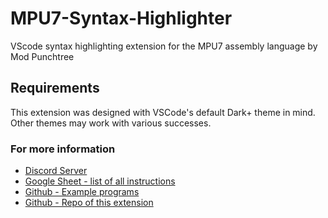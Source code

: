 # MPU7-Syntax-Highlighter
VScode syntax highlighting extension for the MPU7 assembly language by Mod Punchtree

## Requirements
This extension was designed with VSCode's default Dark+ theme in mind.  
Other themes may work with various successes.  


### For more information
* [Discord Server](https://discord.gg/Nv8jzWg5j8)
* [Google Sheet - list of all instructions](https://docs.google.com/spreadsheets/d/1fgXPalCBTGg-X3QGXmNagxAMHoiOW_9nbOgaJl7fFoY/edit?usp=sharing)
* [Github - Example programs](https://github.com/ModPunchtree/MPU7)
* [Github - Repo of this extension](https://github.com/RedCMD/MPU7-Syntax-Highlighter.git)
